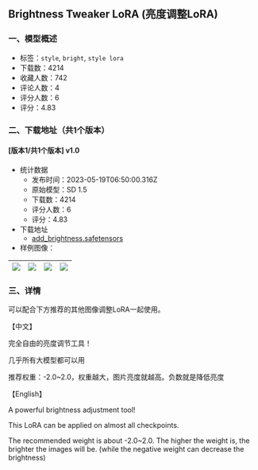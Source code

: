 ## Brightness Tweaker LoRA (亮度调整LoRA)
### 一、模型概述

- 标签：`style`, `bright`, `style lora`
- 下载数：4214
- 收藏人数：742
- 评论人数：4
- 评分人数：6
- 评分：4.83

### 二、下载地址（共1个版本）

#### [版本1/共1个版本] v1.0

- 统计数据
  - 发布时间：2023-05-19T06:50:00.316Z
  - 原始模型：SD 1.5
  - 下载数：4214
  - 评分人数：6
  - 评分：4.83
- 下载地址
  - [add_brightness.safetensors](https://civitai.com/api/download/models/74697)
- 样例图像：

| <img src="https://image.civitai.com/xG1nkqKTMzGDvpLrqFT7WA/0022b314-c27c-44ae-a5ea-52ccebc30152/width=450/834619.jpeg" /> | <img src="https://image.civitai.com/xG1nkqKTMzGDvpLrqFT7WA/62595f57-2796-4cba-b0f3-d7da08330544/width=450/834610.jpeg" /> | <img src="https://image.civitai.com/xG1nkqKTMzGDvpLrqFT7WA/3d00a1b0-aa10-4efe-9317-6c6cfacadc1a/width=450/834600.jpeg" /> | <img src="https://image.civitai.com/xG1nkqKTMzGDvpLrqFT7WA/3d1c0d4d-b04c-4aee-bc5d-f58640bdb622/width=450/834599.jpeg" /> |
| ---- | ---- | ---- | ---- |


### 三、详情
<p>可以配合下方推荐的其他图像调整LoRA一起使用。</p><p>【中文】</p><p>完全自由的亮度调节工具！</p><p>几乎所有大模型都可以用</p><p>推荐权重：-2.0~2.0，权重越大，图片亮度就越高。负数就是降低亮度</p><p></p><p>【English】</p><p>A powerful brightness adjustment tool!</p><p>This LoRA can be applied on almost all checkpoints.</p><p>The recommended weight is about -2.0~2.0. The higher the weight is, the brighter the images will be. (while the negative weight can decrease the brightness)</p>